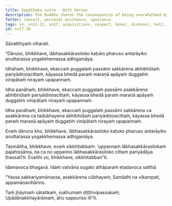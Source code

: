 ```yaml
---
title: Sagāthaka sutta - With Verses
description: The Buddha shares the consequences of being overwhelmed by respect, disrespect, or both, and how they obstruct the attainment of the unsurpassed safety from bondage.
fetter: conceit, personal existence, ignorance
tags: sn, sn12-21, sn17, acquisitions, respect, honor, dishonor, hell, suffering, popularity, obstruction, harsh, bitter, severe
id: sn17.10
---
```


Sāvatthiyaṁ viharati.

“Dāruṇo, bhikkhave, lābhasakkārasiloko kaṭuko pharuso antarāyiko anuttarassa yogakkhemassa adhigamāya.

Idhāhaṁ, bhikkhave, ekaccaṁ puggalaṁ passāmi sakkārena abhibhūtaṁ pariyādiṇṇacittaṁ, kāyassa bhedā paraṁ maraṇā apāyaṁ duggatiṁ vinipātaṁ nirayaṁ upapannaṁ.

Idha panāhaṁ, bhikkhave, ekaccaṁ puggalaṁ passāmi asakkārena abhibhūtaṁ pariyādiṇṇacittaṁ, kāyassa bhedā paraṁ maraṇā apāyaṁ duggatiṁ vinipātaṁ nirayaṁ upapannaṁ.

Idha panāhaṁ, bhikkhave, ekaccaṁ puggalaṁ passāmi sakkārena ca asakkārena ca tadubhayena abhibhūtaṁ pariyādiṇṇacittaṁ, kāyassa bhedā paraṁ maraṇā apāyaṁ duggatiṁ vinipātaṁ nirayaṁ upapannaṁ.

Evaṁ dāruṇo kho, bhikkhave, lābhasakkārasiloko kaṭuko pharuso antarāyiko anuttarassa yogakkhemassa adhigamāya.

Tasmātiha, bhikkhave, evaṁ sikkhitabbaṁ: ‘uppannaṁ lābhasakkārasilokaṁ pajahissāma, na ca no uppanno lābhasakkārasiloko cittaṁ pariyādāya ṭhassatī’ti. Evañhi vo, bhikkhave, sikkhitabban”ti.

Idamavoca bhagavā. Idaṁ vatvāna sugato athāparaṁ etadavoca satthā:

“Yassa sakkariyamānassa,
asakkārena cūbhayaṁ;
Samādhi na vikampati,
appamāṇavihārino.

Taṁ jhāyinaṁ sātatikaṁ,
sukhumaṁ diṭṭhivipassakaṁ;
Upādānakkhayārāmaṁ,
āhu sappuriso itī”ti.

